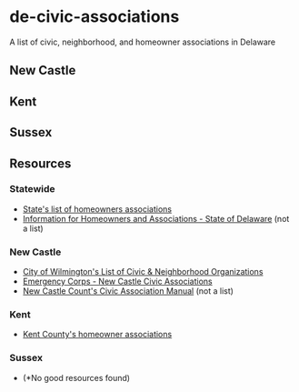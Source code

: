 # de-civic-associations
A list of civic, neighborhood, and homeowner associations in Delaware


## New Castle


## Kent 


## Sussex



## Resources

### Statewide
- [State's list of homeowners associations](https://demhra.delaware.gov/registered-communities/)
- [Information for Homeowners and Associations - State of Delaware](https://attorneygeneral.delaware.gov/fraud/cpu/ombudsperson/hoa/) (not a list)

### New Castle

- [City of Wilmington's List of Civic & Neighborhood Organizations](https://www.wilmingtonde.gov/government/city-offices/constituent-services/civic-and-neighborhood-organizations)
- [Emergency Corps - New Castle Civic Associations](http://emergencyservicescorps.blogspot.com/p/civic-associations-by-district_5.html)
- [New Castle Count's Civic Association Manual](https://nccde.org/DocumentCenter/View/34270/Civic-Association-Manual) (not a list)

### Kent

- [Kent County's homeowner associations](https://www.co.kent.de.us/planning-dept/planning/homeowners-association/subdivision-hoa-information.aspx)

### Sussex

- (*No good resources found)
